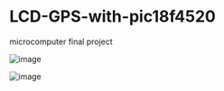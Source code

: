 # LCD-GPS-with-pic18f4520
microcomputer final project

![image](https://user-images.githubusercontent.com/56348828/117461044-b8bc7d00-af7f-11eb-80bf-c819c00f5b49.png)


![image](https://user-images.githubusercontent.com/56348828/117461149-d4c01e80-af7f-11eb-895f-39a34a2d7227.png)

